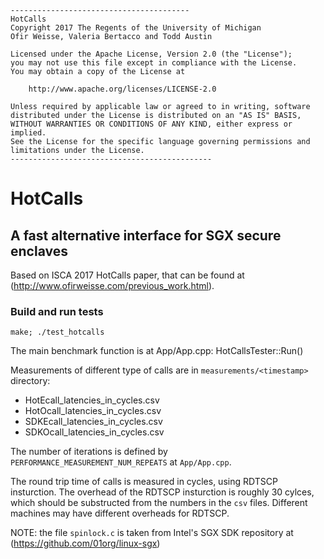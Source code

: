 ```
----------------------------------------
HotCalls
Copyright 2017 The Regents of the University of Michigan
Ofir Weisse, Valeria Bertacco and Todd Austin

Licensed under the Apache License, Version 2.0 (the "License");
you may not use this file except in compliance with the License.
You may obtain a copy of the License at

    http://www.apache.org/licenses/LICENSE-2.0

Unless required by applicable law or agreed to in writing, software
distributed under the License is distributed on an "AS IS" BASIS,
WITHOUT WARRANTIES OR CONDITIONS OF ANY KIND, either express or implied.
See the License for the specific language governing permissions and
limitations under the License.
---------------------------------------------
```

# HotCalls
## A fast alternative interface for SGX secure enclaves

Based on ISCA 2017 HotCalls paper, that can be found at (http://www.ofirweisse.com/previous_work.html).

### Build and run tests
`make; ./test_hotcalls`

The main benchmark function is at App/App.cpp: HotCallsTester::Run()

Measurements of different type of calls are in `measurements/<timestamp>` directory:

- HotEcall_latencies_in_cycles.csv
- HotOcall_latencies_in_cycles.csv
- SDKEcall_latencies_in_cycles.csv
- SDKOcall_latencies_in_cycles.csv

The number of iterations is defined by `PERFORMANCE_MEASUREMENT_NUM_REPEATS` at `App/App.cpp`.

The round trip time of calls is measured in cycles, using RDTSCP insturction. The overhead of the RDTSCP insturction is roughly 30 cylces, which should be substructed from the numbers in the `csv` files. Different machines may have different overheads for RDTSCP.  

NOTE: the file `spinlock.c` is taken from Intel's SGX SDK repository at (https://github.com/01org/linux-sgx)
